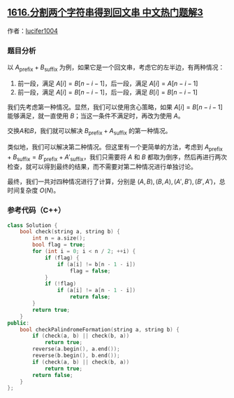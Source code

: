 ## [1616.分割两个字符串得到回文串 中文热门题解3](https://leetcode.cn/problems/split-two-strings-to-make-palindrome/solutions/100000/jiao-huan-dao-xu-wo-men-ju-jue-fen-qing-kuang-tao-)

作者：[lucifer1004](https://leetcode.cn/u/lucifer1004)
### 题目分析

以 $A_\text{prefix}+B_\text{suffix}$ 为例，如果它是一个回文串，考虑它的左半边，有两种情况：

1. 前一段，满足 $A[i]=B[n-i-1]$，后一段，满足 $A[i]=A[n-i-1]$
2. 前一段，满足 $A[i]=B[n-i-1]$，后一段，满足 $B[i]=B[n-i-1]$

我们先考虑第一种情况。显然，我们可以使用贪心策略，如果 $A[i]=B[n-i-1]$ 能够满足，就一直使用 $B$；当这一条件不满足时，再改为使用 $A$。

交换$A$和$B$，我们就可以解决 $B_\text{prefix}+A_\text{suffix}$ 的第一种情况。

类似地，我们可以解决第二种情况。但这里有一个更简单的方法，考虑到 $A_\text{prefix}+B_\text{suffix}=B'_\text{prefix}+A'_\text{suffix}$，我们只需要将 $A$ 和 $B$ 都取为倒序，然后再进行两次检查，就可以得到最终的结果，而不需要对第二种情况进行单独讨论。

最终，我们一共对四种情况进行了计算，分别是 $(A,B),(B,A),(A',B'),(B',A')$，总时间复杂度 $O(N)$。

### 参考代码（C++）

```C++ [sol1-C++]
class Solution {
    bool check(string a, string b) {
        int n = a.size();
        bool flag = true;
        for (int i = 0; i < n / 2; ++i) {
            if (flag) {
                if (a[i] != b[n - 1 - i])
                    flag = false;
            }
            if (!flag)
                if (a[i] != a[n - 1 - i])
                    return false;
        }
        return true;
    }
public:
    bool checkPalindromeFormation(string a, string b) {
        if (check(a, b) || check(b, a))
            return true;
        reverse(a.begin(), a.end());
        reverse(b.begin(), b.end());
        if (check(a, b) || check(b, a))
            return true;
        return false;
    }
};
```

